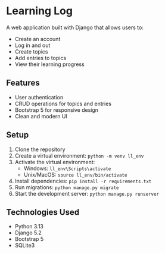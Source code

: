 # Learning Log

A web application built with Django that allows users to:
- Create an account
- Log in and out
- Create topics
- Add entries to topics
- View their learning progress

## Features
- User authentication
- CRUD operations for topics and entries
- Bootstrap 5 for responsive design
- Clean and modern UI

## Setup
1. Clone the repository
2. Create a virtual environment: `python -m venv ll_env`
3. Activate the virtual environment:
   - Windows: `ll_env\Scripts\activate`
   - Unix/MacOS: `source ll_env/bin/activate`
4. Install dependencies: `pip install -r requirements.txt`
5. Run migrations: `python manage.py migrate`
6. Start the development server: `python manage.py runserver`

## Technologies Used
- Python 3.13
- Django 5.2
- Bootstrap 5
- SQLite3
